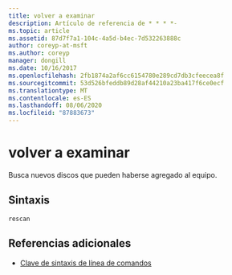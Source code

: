 ```yaml
---
title: volver a examinar
description: Artículo de referencia de * * * *-
ms.topic: article
ms.assetid: 87d7f7a1-104c-4a5d-b4ec-7d532263888c
author: coreyp-at-msft
ms.author: coreyp
manager: dongill
ms.date: 10/16/2017
ms.openlocfilehash: 2fb1874a2af6cc6154780e289cd7db3cfeecea8f
ms.sourcegitcommit: 53d526bfeddb89d28af44210a23ba417f6ce0ecf
ms.translationtype: MT
ms.contentlocale: es-ES
ms.lasthandoff: 08/06/2020
ms.locfileid: "87883673"
---
```

# <a name="rescan"></a>volver a examinar



Busca nuevos discos que pueden haberse agregado al equipo.

## <a name="syntax"></a>Sintaxis

```
rescan
```

## <a name="additional-references"></a>Referencias adicionales

- [Clave de sintaxis de línea de comandos](command-line-syntax-key.md)

